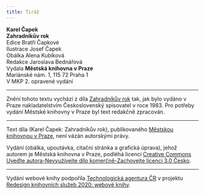 ```yaml
---
title: Tiráž
---
```


**Karel Čapek**  
**Zahradníkův rok**  
Edice Bratři Čapkové  
Ilustrace Josef Čapek  
Obálka Alena Kubíková  
Redakce Jaroslava Bednářová  
Vydala **Městská knihovna v Praze**  
Mariánské nám. 1, 115 72 Praha 1  
V MKP 2. opravené vydání  
[^1]: Trvalky. _Pozn. red._  
[^2]: Odnož. _Pozn. red._  
[^3]: Pověrečné zaříkávání. _Pozn. red._  
[^4]: Hněv opěvuj, bohyně. _Pozn. red._  
[^5]: Kyselá slatinná zemina, rašelina. _Pozn. red._  
[^6]: Rašeliník. _Pozn. red._  
[^7]: Krondaro/kromdar – lejno. _Pozn. red._  
[^8]: Shawl (angl.) – pléd, přehoz. _Pozn. red._  
[^9]: Pochodové tempo. _Pozn. red._  
[^10]: Odnož, řízek. _Pozn. red._  
[^11]: Pontus euxinus – lat. název pro severní pobřeží Černého moře. _Pozn. red_.  
[^12]: Zvyková pravidla. _Pozn. red._  
[^13]: Kněžská pokrývka hlavy. _Pozn. red._  
[^14]: Sečná i bodná orientální zbraň se zahnutou čepelí. _Pozn. red._  
[^15]: Kybelé – v řec. mytologii maloasijská bohyně uctívaná jako „velká matka bohů a všeho živého“. _Pozn. red._  
[^16]: Hromadný nástup. _Pozn. red._  
[^17]: Lámavá, křehká. _Pozn. red._  
[^18]: Arne Novák (1880–1939), literární kritik a historik. _Pozn. red._  
[^19]: Zdeněk Nejedlý (1878–1962), historik, muzikolog, umělecký kritik, politik, později ministr školství (ve funkci v letech 1945–1946, 1948–1953). _Pozn. red._  
[^20]: Rojnice, z. něm. Schwarmlinie, tj. rozmístění bojové jednotky v řadě. _Pozn. red._  
V MKP 1. elektronické vydání z 7. 10. 2022.

***

Znění tohoto textu vychází z díla [Zahradníkův rok](https://search.mlp.cz/cz/titul/zahradnikuv-rok-mel-jsem-psa-a-kocku-kalendar/10493/) tak, jak bylo vydáno v Praze nakladatelstvím Československý spisovatel v roce 1983. Pro potřeby vydání Městské knihovny v Praze byl text redakčně zpracován.

***


Text díla (Karel Čapek: Zahradníkův rok), publikovaného [Městskou knihovnou v Praze](https://www.mlp.cz/cz/), není vázán autorskými právy.


Vydání (obálka, upoutávka, citační stránka a grafická úprava), jehož autorem je Městská knihovna v Praze, podléhá licenci [Creative Commons Uveďte autora-Nevyužívejte dílo komerčně-Zachovejte licenci 3.0 Česko](https://creativecommons.org/licenses/by-nc-sa/3.0/cz/).

***

Vydání webové knihy podpořila [Technologická agentura ČR](https://www.tacr.cz/) v projektu [Redesign knihovních služeb 2020: webové knihy](https://starfos.tacr.cz/cs/project/TL04000391).